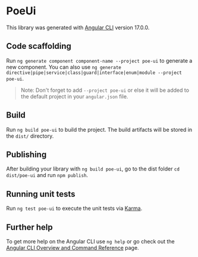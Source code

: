 # PoeUi

This library was generated with [Angular CLI](https://github.com/angular/angular-cli) version 17.0.0.

## Code scaffolding

Run `ng generate component component-name --project poe-ui` to generate a new component. You can also use `ng generate directive|pipe|service|class|guard|interface|enum|module --project poe-ui`.
> Note: Don't forget to add `--project poe-ui` or else it will be added to the default project in your `angular.json` file. 

## Build

Run `ng build poe-ui` to build the project. The build artifacts will be stored in the `dist/` directory.

## Publishing

After building your library with `ng build poe-ui`, go to the dist folder `cd dist/poe-ui` and run `npm publish`.

## Running unit tests

Run `ng test poe-ui` to execute the unit tests via [Karma](https://karma-runner.github.io).

## Further help

To get more help on the Angular CLI use `ng help` or go check out the [Angular CLI Overview and Command Reference](https://angular.io/cli) page.
